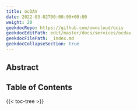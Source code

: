 ```yaml
---
title: ocDAV
date: 2022-03-02T00:00:00+00:00
weight: 20
geekdocRepo: https://github.com/owncloud/ocis
geekdocEditPath: edit/master/docs/services/ocdav
geekdocFilePath: _index.md
geekdocCollapseSection: true
---
```


## Abstract


## Table of Contents

{{< toc-tree >}}
